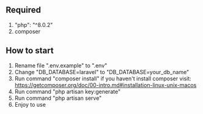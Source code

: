 ## Required
1. "php": "^8.0.2"
2. composer

## How to start
1. Rename file ".env.example" to ".env"
2. Change "DB_DATABASE=laravel" to "DB_DATABASE=your_db_name"
3. Run command "composer install" if you haven't install composer visit: https://getcomposer.org/doc/00-intro.md#installation-linux-unix-macos
4. Run command "php artisan key:generate"
5. Run command "php artisan serve"
6. Enjoy to use